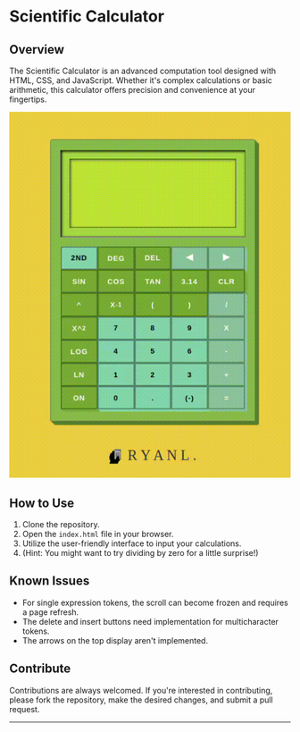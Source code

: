 # Scientific Calculator

## Overview

The Scientific Calculator is an advanced computation tool designed with HTML, CSS, and JavaScript. Whether it's complex calculations or basic arithmetic, this calculator offers precision and convenience at your fingertips.

![Project Banner](https://github.com/RyanLilleyman/Calculator/blob/main/Screencast-from-07-15-2023-05_48_41-PM.gif)

## How to Use

1. Clone the repository.
2. Open the `index.html` file in your browser.
3. Utilize the user-friendly interface to input your calculations.
4. (Hint: You might want to try dividing by zero for a little surprise!)

## Known Issues

- For single expression tokens, the scroll can become frozen and requires a page refresh.
- The delete and insert buttons need implementation for multicharacter tokens.
- The arrows on the top display aren't implemented.


## Contribute

Contributions are always welcomed. If you're interested in contributing, please fork the repository, make the desired changes, and submit a pull request.

---
